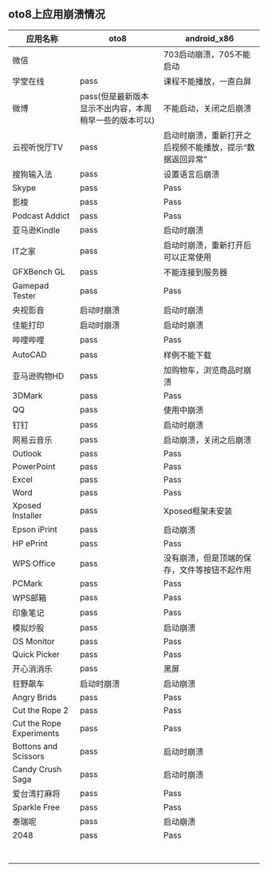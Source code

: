 ## oto8上应用崩溃情况

|应用名称|oto8|android_x86|
|-----|-----|-----|
|微信||703启动崩溃，705不能启动|
|学堂在线|pass|课程不能播放，一直白屏|
|微博|pass(但是最新版本显示不出内容，本周稍早一些的版本可以)|不能启动，关闭之后崩溃|
|云视听悦厅TV|pass|启动时崩溃，重新打开之后视频不能播放，提示“数据返回异常”|
|搜狗输入法|pass|设置语言后崩溃|
|Skype|pass|Pass|
|影梭|pass|Pass|
|Podcast Addict|pass|Pass|
|亚马逊Kindle|pass|启动时崩溃|
|IT之家|pass|启动时崩溃，重新打开后可以正常使用|
|GFXBench GL|pass|不能连接到服务器|
|Gamepad Tester|pass|Pass|
|央视影音|启动时崩溃|启动时崩溃|
|佳能打印|启动时崩溃|启动时崩溃|
|哔哩哔哩|pass|Pass|
|AutoCAD|pass|样例不能下载|
|亚马逊购物HD|pass|加购物车，浏览商品时崩溃|
|3DMark|pass|Pass|
|QQ|pass|使用中崩溃|
|钉钉|pass|启动时崩溃|
|网易云音乐|pass|启动崩溃，关闭之后崩溃|
|Outlook|pass|Pass|
|PowerPoint|pass|Pass|
|Excel|pass|Pass|
|Word|pass|Pass|
|Xposed Installer|pass|Xposed框架未安装|
|Epson iPrint|pass|启动崩溃|
|HP ePrint|pass|Pass|
|WPS Office|pass|没有崩溃，但是顶端的保存，文件等按钮不起作用|
|PCMark|pass|Pass|
|WPS邮箱|pass|Pass|
|印象笔记|pass|Pass|
|模拟炒股|pass|启动崩溃|
|OS Monitor|pass|Pass|
|Quick Picker|pass|Pass|
|开心消消乐|pass|黑屏|
|狂野飙车|启动时崩溃|启动崩溃|
|Angry Brids|pass|Pass|
|Cut the Rope 2|pass|Pass|
|Cut the Rope Experiments|pass|Pass|
|Bottons and Scissors|pass|启动时崩溃|
|Candy Crush Saga|pass|启动时崩溃|
|爱台湾打麻将|pass|Pass|
|Sparkle Free|pass|Pass|
|泰瑞呢|pass|启动崩溃|
|2048|pass|Pass|
||||
||||
||||
||||
||||
||||
||||
